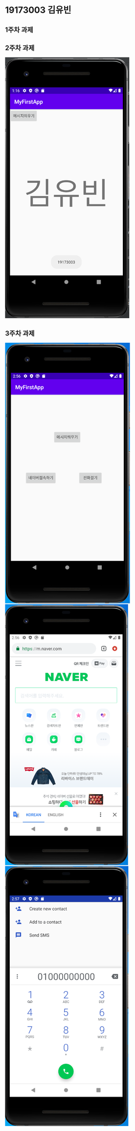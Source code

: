 # 19173003 김유빈

## 1주차 과제

## 2주차 과제
   <img width="" height="" src="./png/2주차 결과화면.png"></img>

## 3주차 과제
   <img width="" height="" src="./png/3주차 1.PNG"></img>
   <img width="" height="" src="./png/3주차 2.PNG"></img>
   <img width="" height="" src="./png/3주차 3.PNG"></img>
